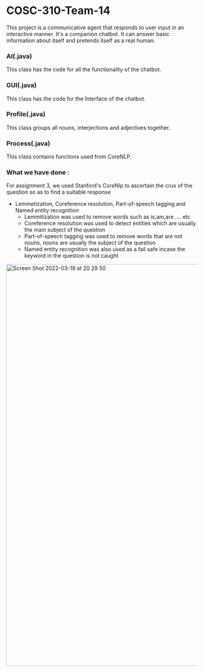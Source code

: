 # COSC-310-Team-14
This project is a communicative agent that responds to user input in an interactive manner. It's a companion chatbot. It can answer basic information about itself and pretends itself as a real human.

### AI(.java)
This class has the code for all the functionality of the chatbot.  

### GUI(.java)
This class has the code for the Interface of the chatbot. 

### Profile(.java)

This class groups all nouns, interjections and adjectives together.

### Process(.java)

This class contains functions used from CoreNLP.

### What we have done :
For  assignment 3, we used Stanford's CoreNlp to ascertain the crux of the question so as to find a suitable response
- Lemmetization, Coreference resolution, Part-of-speech tagging and Named entity recognition
  - Lemmitization was used to remove words such as is,am,are .... etc
  - Coreference resolution was used to detect entities which are usually the main subject of the question
  - Part-of-speech tagging was used to remove words that are not nouns, nouns are usually the subject of the question
  - Named entity recognition was also used as a fail safe incase the keyword in the question is not caught
<img width="1055" alt="Screen Shot 2022-03-19 at 20 29 50" src="https://user-images.githubusercontent.com/72040706/159146810-a0a80b48-7e15-479e-818c-a85f4d653a41.png">



